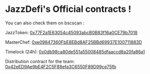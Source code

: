 # JazzDefi's Official contracts !

You can also check them on bscscan :

JazzToken: [0x77F2a1E63054c45093abcB0B83f16a0CE79b7018](https://bscscan.com/address/0x77F2a1E63054c45093abcB0B83f16a0CE79b7018)

MasterChef: [0xe09847360FbE8EBd8AF25BBd69937E100711883D](https://bscscan.com/address/0xe09847360FbE8EBd8AF25BBd69937E100711883D)

Timelock (24h): [0x0db98ca80de551a55008485dfaaccd8a20fa86a1](https://bscscan.com/address/0x0db98ca80de551a55008485dfaaccd8a20fa86a1)

Distribution contract for the team: [0x42eED9Ae9bE4F2C5F88efa3C6550F89D99ce75fb](https://bscscan.com/address/0x42eED9Ae9bE4F2C5F88efa3C6550F89D99ce75fb#code)